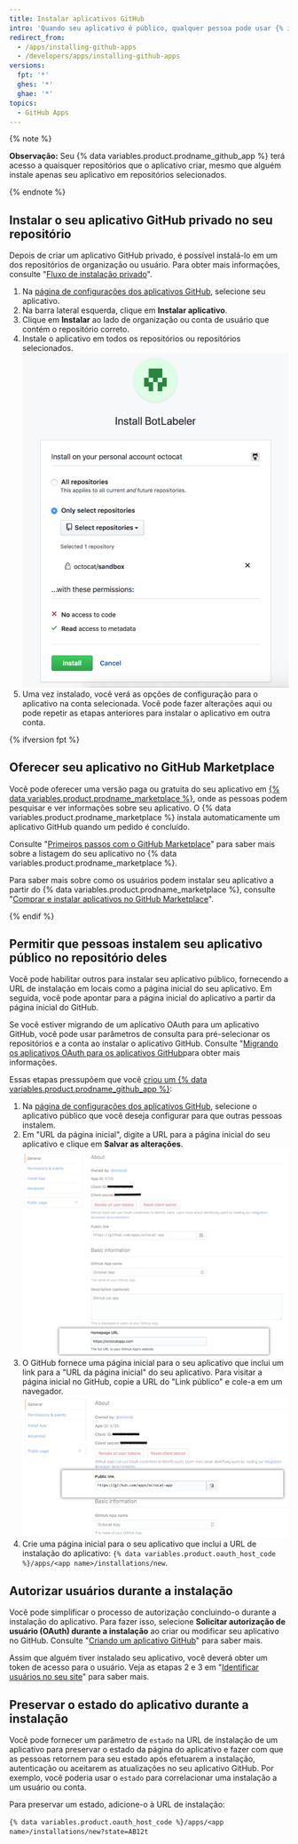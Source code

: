 ```yaml
---
title: Instalar aplicativos GitHub
intro: 'Quando seu aplicativo é público, qualquer pessoa pode usar {% ifversion fpt %} o {% data variables.product.prodname_marketplace %} ou {% endif %}uma URL de instalação para instalar o aplicativo no seu repositório. Quando seu app é privado, somente você pode instalar o aplicativo em repositórios que você possui.'
redirect_from:
  - /apps/installing-github-apps
  - /developers/apps/installing-github-apps
versions:
  fpt: '*'
  ghes: '*'
  ghae: '*'
topics:
  - GitHub Apps
---
```


{% note %}

**Observação:** Seu {% data variables.product.prodname_github_app %} terá acesso a quaisquer repositórios que o aplicativo criar, mesmo que alguém instale apenas seu aplicativo em repositórios selecionados.

{% endnote %}

## Instalar o seu aplicativo GitHub privado no seu repositório

Depois de criar um aplicativo GitHub privado, é possível instalá-lo em um dos repositórios de organização ou usuário. Para obter mais informações, consulte "[Fluxo de instalação privado](/apps/managing-github-apps/making-a-github-app-public-or-private/#private-installation-flow)".

1. Na [página de configurações dos aplicativos GitHub](https://github.com/settings/apps), selecione seu aplicativo.
2. Na barra lateral esquerda, clique em **Instalar aplicativo**.
3. Clique em **Instalar** ao lado de organização ou conta de usuário que contém o repositório correto.
4. Instale o aplicativo em todos os repositórios ou repositórios selecionados. ![Permissões de instalação do aplicativo](/assets/images/install_permissions.png)
5. Uma vez instalado, você verá as opções de configuração para o aplicativo na conta selecionada. Você pode fazer alterações aqui ou pode repetir as etapas anteriores para instalar o aplicativo em outra conta.

{% ifversion fpt %}
## Oferecer seu aplicativo no GitHub Marketplace

Você pode oferecer uma versão paga ou gratuita do seu aplicativo em [{% data variables.product.prodname_marketplace %}](https://github.com/marketplace), onde as pessoas podem pesquisar e ver informações sobre seu aplicativo. O {% data variables.product.prodname_marketplace %} instala automaticamente um aplicativo GitHub quando um pedido é concluído.

Consulte "[Primeiros passos com o GitHub Marketplace](/marketplace/getting-started/)" para saber mais sobre a listagem do seu aplicativo no {% data variables.product.prodname_marketplace %}.

Para saber mais sobre como os usuários podem instalar seu aplicativo a partir do {% data variables.product.prodname_marketplace %}, consulte "[Comprar e instalar aplicativos no GitHub Marketplace](/articles/purchasing-and-installing-apps-in-github-marketplace)".

{% endif %}

## Permitir que pessoas instalem seu aplicativo público no repositório deles

Você pode habilitar outros para instalar seu aplicativo público, fornecendo a URL de instalação em locais como a página inicial do seu aplicativo. Em seguida, você pode apontar para a página inicial do aplicativo a partir da página inicial do GitHub.

 Se você estiver migrando de um aplicativo OAuth para um aplicativo GitHub, você pode usar parâmetros de consulta para pré-selecionar os repositórios e a conta ao instalar o aplicativo GitHub. Consulte "[Migrando os aplicativos OAuth para os aplicativos GitHub](/apps/migrating-oauth-apps-to-github-apps/)para obter mais informações.

Essas etapas pressupõem que você [criou um {% data variables.product.prodname_github_app %}](/apps/building-github-apps/):

1. Na [página de configurações dos aplicativos GitHub](https://github.com/settings/apps), selecione o aplicativo público que você deseja configurar para que outras pessoas instalem.
2. Em "URL da página inicial", digite a URL para a página inicial do seu aplicativo e clique em **Salvar as alterações**. ![URL da página inicial](/assets/images/github-apps/github_apps_homepageURL.png)
3. O GitHub fornece uma página inicial para o seu aplicativo que inclui um link para a "URL da página inicial" do seu aplicativo. Para visitar a página inicial no GitHub, copie a URL do "Link público" e cole-a em um navegador. ![Link público](/assets/images/github-apps/github_apps_public_link.png)
4. Crie uma página inicial para o seu aplicativo que inclui a URL de instalação do aplicativo: `{% data variables.product.oauth_host_code %}/apps/<app name>/installations/new`.

## Autorizar usuários durante a instalação

Você pode simplificar o processo de autorização concluindo-o durante a instalação do aplicativo. Para fazer isso, selecione **Solicitar autorização de usuário (OAuth) durante a instalação** ao criar ou modificar seu aplicativo no GitHub. Consulte "[Criando um aplicativo GitHub](/apps/building-github-apps/creating-a-github-app/)" para saber mais.

Assim que alguém tiver instalado seu aplicativo, você deverá obter um token de acesso para o usuário. Veja as etapas 2 e 3 em "[Identificar usuários no seu site](/apps/building-github-apps/identifying-and-authorizing-users-for-github-apps/#identifying-users-on-your-site)" para saber mais.
## Preservar o estado do aplicativo durante a instalação

Você pode fornecer um parâmetro de `estado` na URL de instalação de um aplicativo para preservar o estado da página do aplicativo e fazer com que as pessoas retornem para seu estado após efetuarem a instalação, autenticação ou aceitarem as atualizações no seu aplicativo GitHub. Por exemplo, você poderia usar o `estado` para correlacionar uma instalação a um usuário ou conta.

Para preservar um estado, adicione-o à URL de instalação:

`{% data variables.product.oauth_host_code %}/apps/<app name>/installations/new?state=AB12t`
